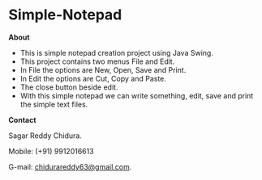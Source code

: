 # Simple-Notepad
**About** 

- This is simple notepad creation project using Java Swing.
- This project contains two menus File and Edit.
- In File the options are New, Open, Save and Print.
- In Edit the options are Cut, Copy and Paste.
- The close button beside edit.
- With this simple notepad we can write something, edit, save and print the simple text files.

**Contact**

Sagar Reddy Chidura.

Mobile: (+91) 9912016613

G-mail: chidurareddy63@gmail.com.
